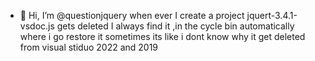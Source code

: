 - 👋 Hi, I’m @questionjquery
 when ever I create a project jquert-3.4.1-vsdoc.js gets deleted I always find it ,in the cycle bin automatically
 where i go restore it sometimes its like i dont know why it get deleted  from visual stiduo 2022 and 2019 
<!---
questionjquery/questionjquery is a ✨ special ✨ repository because its `README.md` (this file) appears on your GitHub profile.
You can click the Preview link to take a look at your changes.
--->
